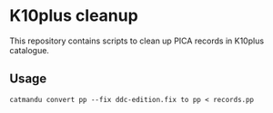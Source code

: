 # K10plus cleanup

This repository contains scripts to clean up PICA records in K10plus catalogue.

## Usage

    catmandu convert pp --fix ddc-edition.fix to pp < records.pp
